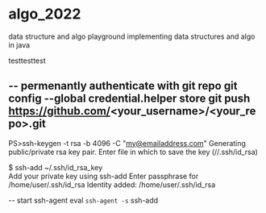 # algo_2022
data structure and algo playground
implementing data structures and algo in java

testtesttest


--
permenantly authenticate with git repo
git config --global credential.helper store
git push https://github.com/<your_username>/<your_repo>.git
--
PS>ssh-keygen -t rsa -b 4096 -C "my@emailaddress.com"
Generating public/private rsa key pair.
Enter file in which to save the key (//.ssh/id_rsa)

$ ssh-add ~/.ssh/id_rsa_key  
Add your private key using ssh-add
Enter passphrase for /home/user/.ssh/id_rsa
Identity added: /home/user/.ssh/id_rsa

--
start ssh-agent
eval `ssh-agent -s`
ssh-add